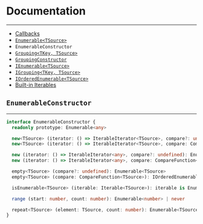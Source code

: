 # Documentation

---

* [Callbacks](callbacks.md)
* [`Enumerable<TSource>`](Enumerable.md)
* `EnumerableConstructor`
* [`Grouping<TKey, TSource>`](Grouping.md)
* [`GroupingConstructor`](GroupingConstructor.md)
* [`IEnumerable<TSource>`](IEnumerable.md)
* [`IGrouping<TKey, TSource>`](IGrouping.md)
* [`IOrderedEnumerable<TSource>`](IOrderedEnumerable.md)
* [Built-in Iterables](iterables.md)

## `EnumerableConstructor`

---

```ts
interface EnumerableConstructor {
  readonly prototype: Enumerable<any>

  new<TSource> (iterator: () => IterableIterator<TSource>, compare?: undefined): Enumerable<TSource>
  new<TSource> (iterator: () => IterableIterator<TSource>, compare: CompareFunction<TSource>): IOrderedEnumerable<TSource>

  new (iterator: () => IterableIterator<any>, compare?: undefined): Enumerable<any>
  new (iterator: () => IterableIterator<any>, compare: CompareFunction<any>): IOrderedEnumerable<any>

  empty<TSource> (compare?: undefined): Enumerable<TSource>
  empty<TSource> (compare: CompareFunction<TSource>): IOrderedEnumerable<TSource>

  isEnumerable<TSource> (iterable: Iterable<TSource>): iterable is Enumerable<TSource>

  range (start: number, count: number): Enumerable<number> | never

  repeat<TSource> (element: TSource, count: number): Enumerable<TSource>
}
```
